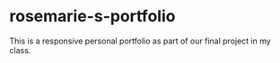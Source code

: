 # rosemarie-s-portfolio
This is a responsive personal portfolio as part of our final project in my class.
